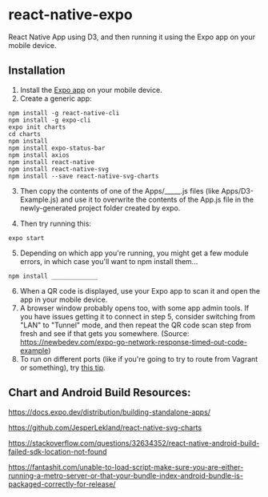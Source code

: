 # react-native-expo

React Native App using D3, and then running it using the Expo app on your mobile device.

## Installation

1. Install the [Expo app](https://expo.dev/) on your mobile device.
2. Create a generic app:
```
npm install -g react-native-cli
npm install -g expo-cli
expo init charts
cd charts
npm install
npm install expo-status-bar
npm install axios
npm install react-native
npm install react-native-svg
npm install --save react-native-svg-charts
```
3. Then copy the contents of one of the Apps/_____.js files (like Apps/D3-Example.js) and use it to overwrite the contents of the App.js file in the newly-generated project folder created by expo.

4. Then try running this:
```
expo start
```
5. Depending on which app you're running, you might get a few module errors, in which case you'll want to npm install them...
```
npm install _____________
```
6. When a QR code is displayed, use your Expo app to scan it and open the app in your mobile device.
7. A browser window probably opens too, with some app admin tools. If you have issues getting it to connect in step 5, consider switching from "LAN" to "Tunnel" mode, and then repeat the QR code scan step from fresh and see if that gets you somewhere. (Source: https://newbedev.com/expo-go-network-response-timed-out-code-example)
7. To run on different ports (like if you're going to try to route from Vagrant or something), try [this tip](https://forums.expo.dev/t/run-exp-start-on-another-port/6404/2).

## Chart and Android Build Resources:

https://docs.expo.dev/distribution/building-standalone-apps/

https://github.com/JesperLekland/react-native-svg-charts

https://stackoverflow.com/questions/32634352/react-native-android-build-failed-sdk-location-not-found

https://fantashit.com/unable-to-load-script-make-sure-you-are-either-running-a-metro-server-or-that-your-bundle-index-android-bundle-is-packaged-correctly-for-release/

